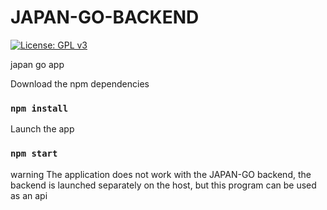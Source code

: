 # JAPAN-GO-BACKEND
[![License: GPL v3](https://img.shields.io/badge/License-GPLv3-blue.svg)](https://www.gnu.org/licenses/gpl-3.0)

japan go app

Download the npm dependencies
### `npm install`
Launch the app
### `npm start`

warning 
The application does not work with the JAPAN-GO backend, the backend is launched separately on the host, but this program can be used as an api
